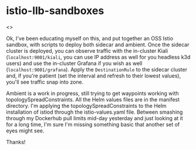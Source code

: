 # istio-llb-sandboxes

<<UNDER DEVELOPMENT>>

Ok, I've been educating myself on this, and put together an OSS Istio sandbox, with scripts to deploy both sidecar and ambient.  Once the sidecar cluster is deployed, you can observe traffic with the in-cluster Kiali (`localhost:9001/kiali`, you can use IP address as well for you headless k3d users) and use the in-cluster Grafana if you wish as well (`localhost:9001/grafana`).  Apply the `DestinationRule` to the sidecar cluster and, if you're patient (set the interval and refresh to their lowest values), you'll see traffic snap into zone.

Ambient is a work in progress, still trying to get waypoints working with topologySpreadConstraints.  All the Helm values files are in the manifest directory.  I'm applying the topologySpreadConstraints to the Helm installation of istiod through the istio-values.yaml file.  Between smashing through my Dockerhub pull limits mid-day yesterday and just looking at it for a long time, I'm sure I'm missing something basic that another set of eyes might see.

Thanks!